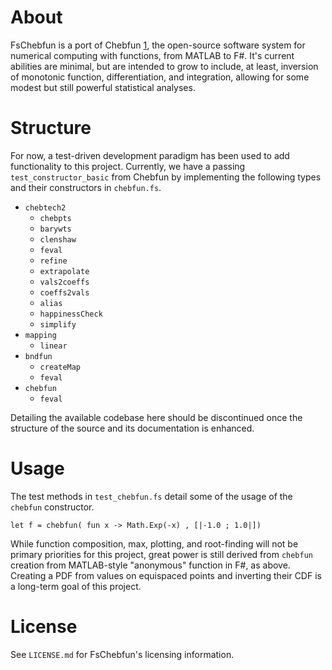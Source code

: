 About
=====

FsChebfun is a port of Chebfun [1], the open-source software system for numerical computing with functions, from MATLAB to F#.  It's current abilities are minimal, but are intended to grow to include, at least, inversion of monotonic function, differentiation, and integration, allowing for some modest but still powerful statistical analyses.

Structure
=========

For now, a test-driven development paradigm has been used to add functionality to this project.  Currently, we have a passing `test_constructor_basic` from Chebfun by implementing the following types and their constructors in `chebfun.fs`.

* `chebtech2`
  - `chebpts`
  - `barywts`
  - `clenshaw`
  - `feval`
  - `refine`
  - `extrapolate`
  - `vals2coeffs`
  - `coeffs2vals`
  - `alias`
  - `happinessCheck`
  - `simplify`
* `mapping`
  - `linear`
* `bndfun`
  - `createMap`
  - `feval`
* `chebfun`
  - `feval`

Detailing the available codebase here should be discontinued once the structure of the source and its documentation is enhanced.

Usage
=====

The test methods in `test_chebfun.fs` detail some of the usage of the `chebfun` constructor.

``` f#
let f = chebfun( fun x -> Math.Exp(-x) , [|-1.0 ; 1.0|])
```

While function composition, max, plotting, and root-finding will not be primary priorities for this project, great power is still derived from `chebfun` creation from MATLAB-style "anonymous" function in F#, as above.  Creating a PDF from values on equispaced points and inverting their CDF is a long-term goal of this project.

License
=======

See `LICENSE.md` for FsChebfun's licensing information.

[1]: https://github.com/chebfun/chebfun